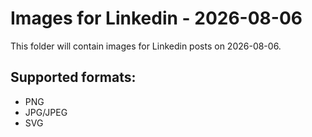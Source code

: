 # Images for Linkedin - 2026-08-06

This folder will contain images for Linkedin posts on 2026-08-06.

## Supported formats:
- PNG
- JPG/JPEG
- SVG
